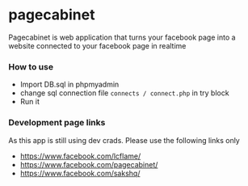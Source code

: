 # pagecabinet
Pagecabinet is web application that turns your facebook page into a website connected to your facebook page in realtime

### How to use
 - Import DB.sql in phpmyadmin
 - change sql connection file `connects / connect.php` in try block
 - Run it
 
### Development page links
As this app is still using dev crads. Please use the following links only
 - https://www.facebook.com/lcflame/
 - https://www.facebook.com/pagecabinet/
 - https://www.facebook.com/sakshq/
